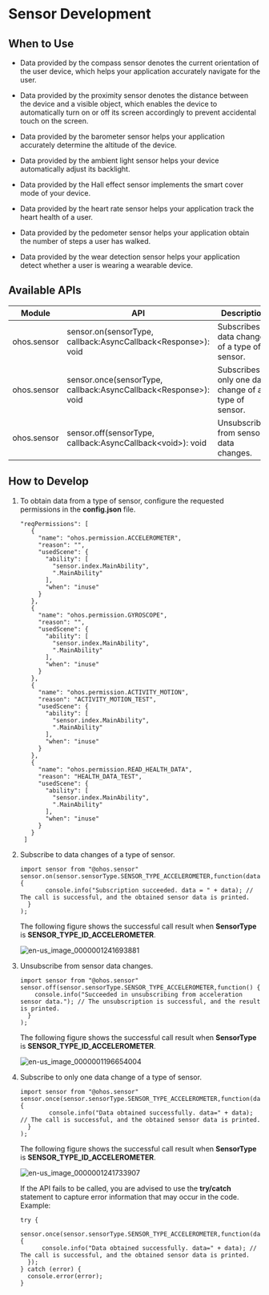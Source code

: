 # Sensor Development


## When to Use

- Data provided by the compass sensor denotes the current orientation of the user device, which helps your application accurately navigate for the user.

- Data provided by the proximity sensor denotes the distance between the device and a visible object, which enables the device to automatically turn on or off its screen accordingly to prevent accidental touch on the screen.

- Data provided by the barometer sensor helps your application accurately determine the altitude of the device.

- Data provided by the ambient light sensor helps your device automatically adjust its backlight.

- Data provided by the Hall effect sensor implements the smart cover mode of your device.

- Data provided by the heart rate sensor helps your application track the heart health of a user.

- Data provided by the pedometer sensor helps your application obtain the number of steps a user has walked.

- Data provided by the wear detection sensor helps your application detect whether a user is wearing a wearable device.


## Available APIs

| Module| API| Description|
| -------- | -------- | -------- |
| ohos.sensor | sensor.on(sensorType, callback:AsyncCallback&lt;Response&gt;): void | Subscribes to data changes of a type of sensor.|
| ohos.sensor | sensor.once(sensorType, callback:AsyncCallback&lt;Response&gt;): void | Subscribes to only one data change of a type of sensor.|
| ohos.sensor | sensor.off(sensorType, callback:AsyncCallback&lt;void&gt;): void | Unsubscribes from sensor data changes.|


## How to Develop

1. To obtain data from a type of sensor, configure the requested permissions in the **config.json** file.  
  
   ```
   "reqPermissions": [
      {
        "name": "ohos.permission.ACCELEROMETER",
        "reason": "",
        "usedScene": {
          "ability": [
            "sensor.index.MainAbility",
            ".MainAbility"
          ],
          "when": "inuse"
        }
      },
      {
        "name": "ohos.permission.GYROSCOPE",
        "reason": "",
        "usedScene": {
          "ability": [
            "sensor.index.MainAbility",
            ".MainAbility"
          ],
          "when": "inuse"
        }
      },
      {
        "name": "ohos.permission.ACTIVITY_MOTION",
        "reason": "ACTIVITY_MOTION_TEST",
        "usedScene": {
          "ability": [
            "sensor.index.MainAbility",
            ".MainAbility"
          ],
          "when": "inuse"
        }
      },
      {
        "name": "ohos.permission.READ_HEALTH_DATA",
        "reason": "HEALTH_DATA_TEST",
        "usedScene": {
          "ability": [
            "sensor.index.MainAbility",
            ".MainAbility"
          ],
          "when": "inuse"
        }
      }
    ]
   ```
   
2. Subscribe to data changes of a type of sensor.
  
   ```
   import sensor from "@ohos.sensor"
   sensor.on(sensor.sensorType.SENSOR_TYPE_ACCELEROMETER,function(data){
          console.info("Subscription succeeded. data = " + data); // The call is successful, and the obtained sensor data is printed.
     }
   );
   ```
   
   The following figure shows the successful call result when **SensorType** is **SENSOR_TYPE_ID_ACCELEROMETER**.
   
   ![en-us_image_0000001241693881](figures/en-us_image_0000001241693881.png)

3. Unsubscribe from sensor data changes.
  
   ```
   import sensor from "@ohos.sensor"
   sensor.off(sensor.sensorType.SENSOR_TYPE_ACCELEROMETER,function() {
       console.info("Succeeded in unsubscribing from acceleration sensor data."); // The unsubscription is successful, and the result is printed.
     }
   );
   ```
   
   The following figure shows the successful call result when **SensorType** is **SENSOR_TYPE_ID_ACCELEROMETER**.
   
   ![en-us_image_0000001196654004](figures/en-us_image_0000001196654004.png)

4. Subscribe to only one data change of a type of sensor.
  
   ```
   import sensor from "@ohos.sensor"
   sensor.once(sensor.sensorType.SENSOR_TYPE_ACCELEROMETER,function(data) {
           console.info("Data obtained successfully. data=" + data); // The call is successful, and the obtained sensor data is printed.
     }
   );
   ```
   
   The following figure shows the successful call result when **SensorType** is **SENSOR_TYPE_ID_ACCELEROMETER**.
   
   ![en-us_image_0000001241733907](figures/en-us_image_0000001241733907.png)

   If the API fails to be called, you are advised to use the **try/catch** statement to capture error information that may occur in the code. Example:

    ```
    try {
      sensor.once(sensor.sensorType.SENSOR_TYPE_ACCELEROMETER,function(data) {
          console.info("Data obtained successfully. data=" + data); // The call is successful, and the obtained sensor data is printed.
      });
    } catch (error) {
      console.error(error);
    }
    ```
